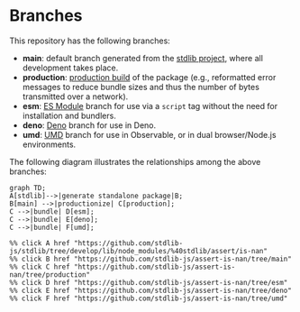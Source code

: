 <!--

@license Apache-2.0

Copyright (c) 2022 The Stdlib Authors.

Licensed under the Apache License, Version 2.0 (the "License");
you may not use this file except in compliance with the License.
You may obtain a copy of the License at

    http://www.apache.org/licenses/LICENSE-2.0

Unless required by applicable law or agreed to in writing, software
distributed under the License is distributed on an "AS IS" BASIS,
WITHOUT WARRANTIES OR CONDITIONS OF ANY KIND, either express or implied.
See the License for the specific language governing permissions and
limitations under the License.

-->

# Branches

This repository has the following branches:

-   **main**: default branch generated from the [stdlib project][stdlib-url], where all development takes place.
-   **production**: [production build][production-url] of the package (e.g., reformatted error messages to reduce bundle sizes and thus the number of bytes transmitted over a network).
-   **esm**: [ES Module][esm-url] branch for use via a `script` tag without the need for installation and bundlers.
-   **deno**: [Deno][deno-url] branch for use in Deno.
-   **umd**: [UMD][umd-url] branch for use in Observable, or in dual browser/Node.js environments.

The following diagram illustrates the relationships among the above branches:

```mermaid
graph TD;
A[stdlib]-->|generate standalone package|B;
B[main] -->|productionize| C[production];
C -->|bundle| D[esm];
C -->|bundle| E[deno];
C -->|bundle| F[umd];

%% click A href "https://github.com/stdlib-js/stdlib/tree/develop/lib/node_modules/%40stdlib/assert/is-nan"
%% click B href "https://github.com/stdlib-js/assert-is-nan/tree/main"
%% click C href "https://github.com/stdlib-js/assert-is-nan/tree/production"
%% click D href "https://github.com/stdlib-js/assert-is-nan/tree/esm"
%% click E href "https://github.com/stdlib-js/assert-is-nan/tree/deno"
%% click F href "https://github.com/stdlib-js/assert-is-nan/tree/umd"
```

[stdlib-url]: https://github.com/stdlib-js/stdlib/tree/develop/lib/node_modules/%40stdlib/assert/is-nan
[production-url]: https://github.com/stdlib-js/assert-is-nan/tree/production
[deno-url]: https://github.com/stdlib-js/assert-is-nan/tree/deno
[umd-url]: https://github.com/stdlib-js/assert-is-nan/tree/umd
[esm-url]: https://github.com/stdlib-js/assert-is-nan/tree/esm
